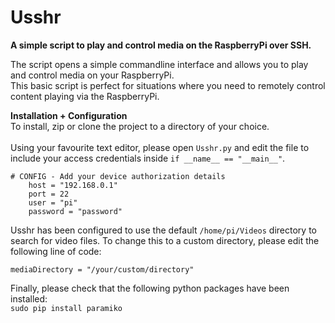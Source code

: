 # Usshr

**A simple script to play and control media on the RaspberryPi over SSH.**

The script opens a simple commandline interface and allows you to play and control media on your RaspberryPi.
<br>This basic script is perfect for situations where you need to remotely control content playing via the RaspberryPi.

**Installation + Configuration**
<br>To install, zip or clone the project to a directory of your choice.
<br><br>Using your favourite text editor, please open `Usshr.py` and edit the file to include your access credentials inside `if __name__ == "__main__"`.

```
# CONFIG - Add your device authorization details
    host = "192.168.0.1"
    port = 22
    user = "pi"
    password = "password"    
```
Usshr has been configured to use the default `/home/pi/Videos` directory to search for video files. To change this to a custom directory, please edit the following line of code:

```
mediaDirectory = "/your/custom/directory"
```

Finally, please check that the following python packages have been installed:
<br>`sudo pip install paramiko`